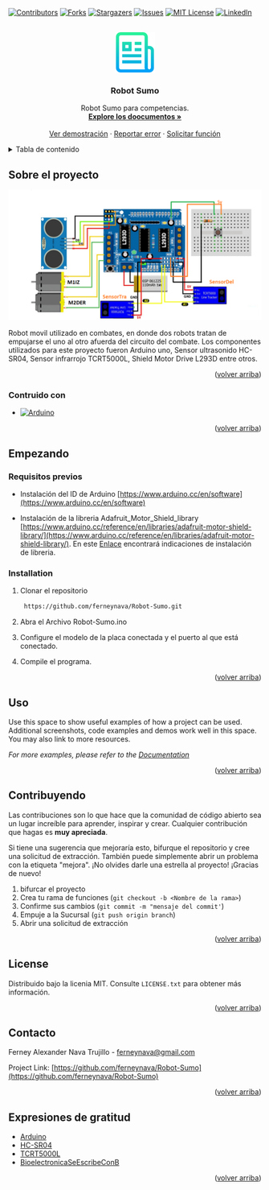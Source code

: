 <div id="top"></div>

[![Contributors][contributors-shield]][contributors-url]
[![Forks][forks-shield]][forks-url]
[![Stargazers][stars-shield]][stars-url]
[![Issues][issues-shield]][issues-url]
[![MIT License][license-shield]][license-url]
[![LinkedIn][linkedin-shield]][linkedin-url]



<!-- PROJECT LOGO -->
<br />
<div align="center">
  <a href="https://github.com/ferneynava/Robot-Sumo">
    <img src="images/logo.png" alt="Logo" width="80" height="80">
  </a>

  <h3 align="center">Robot Sumo</h3>

  <p align="center">
    Robot Sumo para competencias. 
    <br />
    <a href="https://github.com/ferneynava/Robot-Sumo"><strong>Explore los doocumentos »</strong></a>
    <br />
    <br />
    <a href="https://github.com/ferneynava/Robot-Sumo">Ver demostración</a>
    ·
    <a href="https://github.com/ferneynava/Robot-Sumo/issues">Reportar error</a>
    ·
    <a href="https://github.com/ferneynava/Robot-Sumo/issues">Solicitar función</a>
  </p>
</div>



<!-- TABLE OF CONTENTS -->
<details>
  <summary>Tabla de contenido</summary>
  <ol>
    <li>
      <a href="#about-the-project">Sobre el proyecto</a>
      <ul>
        <li><a href="#built-with">Construido con</a></li>
      </ul>
    </li>
    <li>
      <a href="#getting-started">Empezando</a>
      <ul>
        <li><a href="#prerequisites">Requisitos previos</a></li>
        <li><a href="#installation">Instalación</a></li>
      </ul>
    </li>
    <li><a href="#usage">Uso</a></li>
    <li><a href="#contributing">Contribuyengo</a></li>
    <li><a href="#license">Licencia</a></li>
    <li><a href="#contact">Contacto</a></li>
    <li><a href="#acknowledgments">Expresiones de gratitud</a></li>
  </ol>
</details>



<!-- ABOUT THE PROJECT -->
## Sobre el proyecto

[![Product Name Screen Shot][product-screenshot]](https://github.com/ferneynava/Robot-Sumo)

Robot movil utilizado en combates, en donde dos robots tratan de empujarse el uno al otro afuerda del circuito del combate. Los componentes utilizados para este proyecto fueron Arduino uno, Sensor ultrasonido HC-SR04, Sensor infrarrojo TCRT5000L, Shield Motor Drive L293D entre otros. 
<p align="right">(<a href="#top">volver arriba</a>)</p>



### Contruido con 

* [![Arduino][Arduino.ino]][Arduino-url]

<p align="right">(<a href="#top">volver arriba</a>)</p>


<!-- GETTING STARTED -->
## Empezando

### Requisitos previos 

* Instalación del ID de Arduino 
  [https://www.arduino.cc/en/software](https://www.arduino.cc/en/software)

* Instalación de la libreria Adafruit_Motor_Shield_library
[https://www.arduino.cc/reference/en/libraries/adafruit-motor-shield-library/](https://www.arduino.cc/reference/en/libraries/adafruit-motor-shield-library/).
  En este [Enlace](https://docs.arduino.cc/software/ide-v1/tutorials/installing-libraries) encontrará indicaciones de instalación de libreria.  
  
### Installation

1. Clonar el repositorio 
   ```sh
    https://github.com/ferneynava/Robot-Sumo.git
   ```
2. Abra el Archivo Robot-Sumo.ino

3. Configure el modelo de la placa conectada y el puerto al que está conectado.

4.  Compile el programa. 

<p align="right">(<a href="#top">volver arriba</a>)</p>



<!-- USAGE EXAMPLES -->
## Uso

Use this space to show useful examples of how a project can be used. Additional screenshots, code examples and demos work well in this space. You may also link to more resources.

_For more examples, please refer to the [Documentation](https://example.com)_

<p align="right">(<a href="#top">volver arriba</a>)</p>


<!-- CONTRIBUTING -->
## Contribuyendo

Las contribuciones son lo que hace que la comunidad de código abierto sea un lugar increíble para aprender, inspirar y crear. Cualquier contribución que hagas es **muy apreciada**.

Si tiene una sugerencia que mejoraría esto, bifurque el repositorio y cree una solicitud de extracción. También puede simplemente abrir un problema con la etiqueta "mejora". ¡No olvides darle una estrella al proyecto! ¡Gracias de nuevo!

1. bifurcar el proyecto
2. Crea tu rama de funciones (`git checkout -b <Nombre de la rama>`)
3. Confirme sus cambios (`git commit -m "mensaje del commit'`)
4. Empuje a la Sucursal (`git push origin branch`)
5. Abrir una solicitud de extracción

<p align="right">(<a href="#top">volver arriba</a>)</p>



<!-- LICENSE -->
## License

Distribuido bajo la licenia MIT. Consulte `LICENSE.txt` para obtener más información.

<p align="right">(<a href="#top">volver arriba</a>)</p>



<!-- CONTACT -->
## Contacto

Ferney Alexander Nava Trujillo - ferneynava@gmail.com

Project Link: [https://github.com/ferneynava/Robot-Sumo](https://github.com/ferneynava/Robot-Sumo)

<p align="right">(<a href="#top">volver arriba</a>)</p>



<!-- ACKNOWLEDGMENTS -->
## Expresiones de gratitud

* [Arduino ](https://www.arduino.cc/)
* [HC-SR04](https://naylampmechatronics.com/blog/10_tutorial-de-arduino-y-sensor-ultrasonico-hc-sr04.html)
* [TCRT5000L](https://www.luisllamas.es/arduino-detector-lineas-tcrt5000l/)
* [BioelectronicaSeEscribeConB](https://github.com/BioelectronicaSeEscribeConB/ROBOT-SUMO-completo-?fbclid=IwAR0u1qpUeWJEH2W4Fr3uN4DY9cgUuD4dRP_3mWVDc7sWQcDTs3Zu9HCkOl8)

<p align="right">(<a href="#top">volver arriba</a>)</p>



<!-- MARKDOWN LINKS & IMAGES -->
<!-- https://www.markdownguide.org/basic-syntax/#reference-style-links -->
[contributors-shield]:  https://img.shields.io/github/contributors/ferneynava/Robot-Sumo.svg?style=for-the-badge
[contributors-url]: https://github.com/ferneynava/Robot-Sumo/graphs/contributors
[forks-shield]: https://img.shields.io/github/forks/ferneynava/Robot-Sumo.svg?style=for-the-badge
[forks-url]: https://github.com/ferneynava/Robot-Sumo/network/members
[stars-shield]: https://img.shields.io/github/stars/ferneynava/Robot-Sumo.svg?style=for-the-badge
[stars-url]: https://github.com/ferneynava/Robot-Sumo/stargazers
[issues-shield]: https://img.shields.io/github/issues/ferneynava/Robot-Sumo.svg?style=for-the-badge
[issues-url]: https://github.com/ferneynava/Robot-Sumo/issues
[license-shield]: https://img.shields.io/github/license/ferneynava/Robot-Sumo.svg?style=for-the-badge
[license-url]: https://github.com/ferneynava/Robot-Sumo/blob/master/LICENSE.txt
[linkedin-shield]: https://img.shields.io/badge/-LinkedIn-black.svg?style=for-the-badge&logo=linkedin&colorB=555
[linkedin-url]: https://www.linkedin.com/in/ferney-alexander-nava-trujillo-0478a8118/
[product-screenshot]: ./images/Plano%20Robot%20Sumo%20.png
[Arduino.ino]: https://img.shields.io/badge/Arduino_IDE-00979D?style=for-the-badge&logo=arduino&logoColor=white
[Arduino-url]: https://www.arduino.cc/
